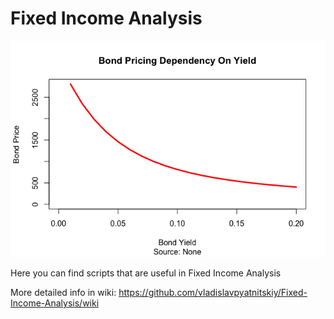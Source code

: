 # Fixed Income Analysis

![](https://github.com/vladislavpyatnitskiy/Fixed-Income-Analysis/blob/main/Bond%20Plot.png?raw=true)

Here you can find scripts that are useful in Fixed Income Analysis

More detailed info in wiki: https://github.com/vladislavpyatnitskiy/Fixed-Income-Analysis/wiki
